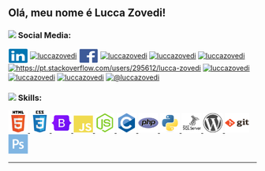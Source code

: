 ## Olá, meu nome é Lucca Zovedi!

<h3 align="left"> <img src="https://cdn-icons.flaticon.com/png/512/3682/premium/3682321.png?token=exp=1658518473~hmac=7b6277fe6411c75e7f89ed64bff84316" width="15"/> Social Media:</h3>
<p align="left">
  <a href="https://linkedin.com/in/luccazovedi" target="blank"><img align="center" src="https://github.com/devicons/devicon/blob/master/icons/linkedin/linkedin-original.svg" alt="luccazovedi" height="30" width="40" /></a>
  <a href="https://instagram.com/luccazovedi" target="blank"><img align="center" src="https://raw.githubusercontent.com/rahuldkjain/github-profile-readme-generator/master/src/images/icons/Social/instagram.svg" alt="luccazovedi" height="30" width="40" /></a>
  <a href="https://fb.com/luccazovedi" target="blank"><img align="center" src="https://github.com/devicons/devicon/blob/master/icons/facebook/facebook-plain.svg" alt="luccazovedi" height="30" width="40" /></a>
  <a href="https://twitter.com/luccazovedi" target="blank"><img align="center" src="https://raw.githubusercontent.com/rahuldkjain/github-profile-readme-generator/master/src/images/icons/Social/twitter.svg" alt="luccazovedi" height="30" width="40" /></a>
  <a href="https://codepen.io/luccazovedi" target="blank"><img align="center" src="https://raw.githubusercontent.com/rahuldkjain/github-profile-readme-generator/master/src/images/icons/Social/codepen.svg" alt="luccazovedi" height="30" width="40" /></a>
  <a href="https://dev.to/luccazovedi" target="blank"><img align="center" src="https://raw.githubusercontent.com/rahuldkjain/github-profile-readme-generator/master/src/images/icons/Social/devto.svg" alt="luccazovedi" height="30" width="40" /></a>
  <a href="https://stackoverflow.com/users/https://pt.stackoverflow.com/users/295612/lucca-zovedi" target="blank"><img align="center" src="https://raw.githubusercontent.com/rahuldkjain/github-profile-readme-generator/master/src/images/icons/Social/stack-overflow.svg" alt="https://pt.stackoverflow.com/users/295612/lucca-zovedi" height="30" width="40" /></a>
  <a href="https://codesandbox.com/luccazovedi" target="blank"><img align="center" src="https://raw.githubusercontent.com/rahuldkjain/github-profile-readme-generator/master/src/images/icons/Social/codesandbox.svg" alt="luccazovedi" height="30" width="40" /></a>
  <a href="https://dribbble.com/luccazovedi" target="blank"><img align="center" src="https://raw.githubusercontent.com/rahuldkjain/github-profile-readme-generator/master/src/images/icons/Social/dribbble.svg" alt="luccazovedi" height="30" width="40" /></a>
  <a href="https://www.behance.net/luccazovedi" target="blank"><img align="center" src="https://raw.githubusercontent.com/rahuldkjain/github-profile-readme-generator/master/src/images/icons/Social/behance.svg" alt="luccazovedi" height="30" width="40" /></a>
  <a href="https://hashnode.com/@luccazovedi" target="blank"><img align="center" src="https://raw.githubusercontent.com/rahuldkjain/github-profile-readme-generator/master/src/images/icons/Social/hashnode.svg" alt="@luccazovedi" height="30" width="40" /></a>
</p>
 
<h3 align="left"> <img src="https://cdn-icons-png.flaticon.com/512/1356/1356479.png" width="15"/> Skills:</h3>
<p align="left"> 
  
 <a href="https://www.w3.org/html/" target="_blank" rel="noreferrer"> 
    <img src="https://github.com/devicons/devicon/blob/master/icons/html5/html5-original-wordmark.svg" alt="html5" width="40" height="45"/> </a>
    
 <a href="https://www.w3schools.com/css/" target="_blank" rel="noreferrer"> 
    <img src="https://github.com/devicons/devicon/blob/master/icons/css3/css3-original-wordmark.svg" alt="css3" width="40" height="45"/> </a> 
  
 <a href="https://getbootstrap.com" target="_blank" rel="noreferrer"> 
    <img src="https://github.com/devicons/devicon/blob/master/icons/bootstrap/bootstrap-original.svg" alt="bootstrap" width="40" height="40"/> </a> 
  
 <a href="https://developer.mozilla.org/en-US/docs/Web/JavaScript" target="_blank" rel="noreferrer"> 
    <img src="https://github.com/devicons/devicon/blob/master/icons/javascript/javascript-plain.svg" alt="javascript" width="40" height="35"/> </a>
 
 <a href="https://nodejs.org" target="_blank" rel="noreferrer"> 
    <img src="https://github.com/devicons/devicon/blob/master/icons/nodejs/nodejs-original.svg" alt="nodejs" width="40" height="40"/> </a>
 
 <a href="https://www.cprogramming.com/" target="_blank" rel="noreferrer"> 
    <img src="https://github.com/devicons/devicon/blob/master/icons/c/c-original.svg" alt="c" width="40" height="40"/> </a> 
  
 <a href="https://www.php.net" target="_blank" rel="noreferrer"> 
    <img src="https://github.com/devicons/devicon/blob/master/icons/php/php-original.svg" alt="php" width="40" height="40"/> </a> 
 
 <a href="https://www.python.com" target="_blank" rel="noreferrer"> 
   <img src="https://github.com/devicons/devicon/blob/master/icons/python/python-original.svg" alt="python" width="40" height="40"/> </a> 
  
 <a href="https://www.microsoft.com/en-us/sql-server" target="_blank" rel="noreferrer"> 
    <img src="https://github.com/devicons/devicon/blob/master/icons/microsoftsqlserver/microsoftsqlserver-plain-wordmark.svg" alt="mssql" width="40" height="40"/> </a>  
 
 <a href="https://wordpress.com/" target="_blank" rel="noreferrer"> 
    <img src="https://github.com/devicons/devicon/blob/master/icons/wordpress/wordpress-plain.svg" alt="wp" width="40" height="40"/>
 
 <a href="https://git-scm.com/" target="_blank" rel="noreferrer"> 
    <img src="https://github.com/devicons/devicon/blob/master/icons/git/git-original-wordmark.svg" alt="git" width="50" height="40"/> </a> 

 <a href="https://www.photoshop.com/en" target="_blank" rel="noreferrer"> 
    <img src="https://github.com/devicons/devicon/blob/master/icons/photoshop/photoshop-plain.svg" alt="photoshop" width="40" height="40"/> </a> 
</p>
<hr>

